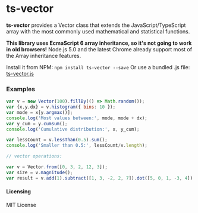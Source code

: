 ts-vector
=========

<b>ts-vector</b> provides a Vector class that extends the JavaScript/TypeScript array with the most commonly used mathematical and statistical functions.

<b>This library uses EcmaScript 6 array inheritance, so it's not going to work in old browsers!</b>
Node.js 5.0 and the latest Chrome already support most of the Array inheritance features. 

Install it from NPM: 
`npm install ts-vector --save`
Or use a bundled .js file: 
 [ts-vector.js](https://github.com/ggmod/ts-vector/releases/download/v0.1.0/ts-vector-0.1.0.js)

### Examples

```javascript
var v = new Vector(100).fillBy(() => Math.random());
var {x,y,dx} = v.histogram({ bins: 10 }); 
var mode = x[y.argmax()];
console.log('Most values between:', mode, mode + dx);
var y_cum = y.cumsum();
console.log('Cumulative distribution:', x, y_cum);

var lessCount = v.lessThan(0.5).sum();
console.log('Smaller than 0.5:', lessCount/v.length);

// vector operations:

var v = Vector.from([0, 3, 2, 12, 3]);
var size = v.magnitude();
var result = v.add(1).subtract([1, 3, -2, 2, 7]).dot([5, 0, 1, -3, 4]);
```

#### Licensing
MIT License
